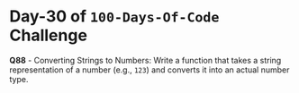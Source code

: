 # Day-30 of `100-Days-Of-Code` Challenge

**Q88** - Converting Strings to Numbers: Write a function that takes a string representation of a number (e.g., `123`) and converts it into an actual number type.

 

 


 


 

 

 
 
 


 